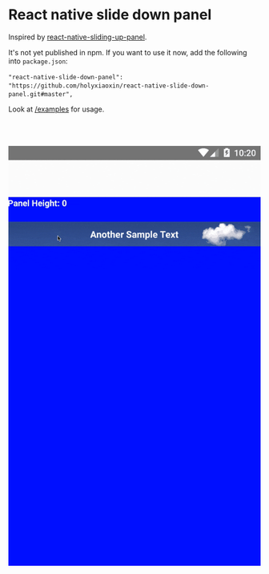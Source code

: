 # React native slide down panel

Inspired by [react-native-sliding-up-panel](https://github.com/ninamanalo19/react-native-sliding-up-panel).

It's not yet published in npm. If you want to use it now, add the following into `package.json`:

`"react-native-slide-down-panel": "https://github.com/holyxiaoxin/react-native-slide-down-panel.git#master",`

Look at [/examples](examples/sample.js) for usage.
<br>
<br>
<br>
<br>

<p align="center">
    <img src ="./slide-down.gif" />
</p>
